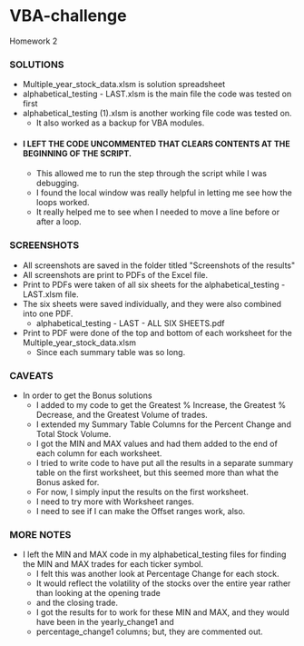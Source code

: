 # VBA-challenge
Homework 2

### SOLUTIONS
* Multiple_year_stock_data.xlsm is solution spreadsheet
* alphabetical_testing - LAST.xlsm is the main file the code was tested on first
* alphabetical_testing (1).xlsm is another working file code was tested on.	
  * It also worked as a backup for VBA modules.
* #### I LEFT THE CODE UNCOMMENTED THAT CLEARS CONTENTS AT THE BEGINNING OF THE SCRIPT.
  * This allowed me to run the step through the script while I was debugging.  
  * I found the local window was really helpful in letting me see how the loops worked.
  * It really helped me to see when I needed to move a line before or after a loop.

### SCREENSHOTS
* All screenshots are saved in the folder titled "Screenshots of the results"
* All screenshots are print to PDFs of the Excel file.
* Print to PDFs were taken of all six sheets for the alphabetical_testing - LAST.xlsm file.
* The six sheets were saved individually, and they were also combined into one PDF.
  * alphabetical_testing - LAST - ALL SIX SHEETS.pdf
* Print to PDF were done of the top and bottom of each worksheet for the Multiple_year_stock_data.xlsm
  * Since each summary table was so long.

### CAVEATS
* In order to get the Bonus solutions
  * I added to my code to get the Greatest % Increase, the Greatest % Decrease, and the Greatest Volume of trades.
  * I extended my Summary Table Columns for the Percent Change and Total Stock Volume.
  * I got the MIN and MAX values and had them added to the end of each column for each worksheet.
  * I tried to write code to have put all the results in a separate summary table on the first worksheet, but this seemed more than what the Bonus asked for.
  * For now, I simply input the results on the first worksheet.
  * I need to try more with Worksheet ranges.
  * I need to see if I can make the Offset ranges work, also.

### MORE NOTES
* I left the MIN and MAX code in my alphabetical_testing files for finding the MIN and MAX trades for each ticker symbol.
	* I felt this was another look at Percentage Change for each stock.
	* It would reflect the volatility of the stocks over the entire year rather than looking at the opening trade
	* and the closing trade.
	* I got the results for to work for these MIN and MAX, and they would have been in the yearly_change1 and
	* percentage_change1 columns; but, they are commented out.
